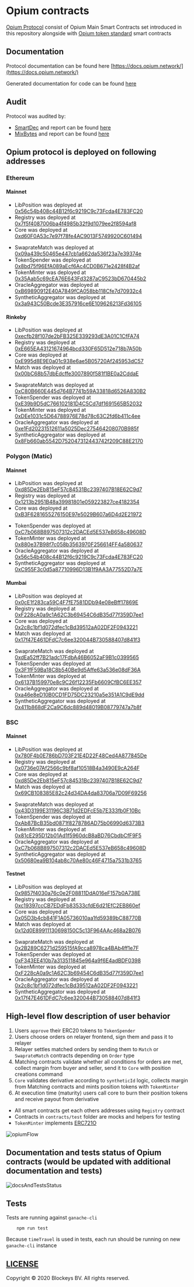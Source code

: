# Opium contracts

[Opium Protocol](https://opium.network) consist of Opium Main Smart Contracts set introduced in this repository alongside with [Opium token standard](https://github.com/OpiumProtocol/erc721o) smart contracts

## Documentation

Protocol documentation can be found here [https://docs.opium.network/](https://docs.opium.network/)

Generated documentation for code can be found [here](./docs/index.md)

## Audit

Protocol was audited by:
 - [SmartDec](https://smartdec.net/) and report can be found [here](./docs/audit/OpiumSmartDecSmartContractAudit.pdf)
 - [MixBytes](https://mixbytes.io/) and report can be found [here](./docs/audit/OpiumNetworkProtocolAuditMixBytes.pdf)

## Opium protocol is deployed on following addresses

### Ethereum
#### Mainnet
- LibPosition was deployed at [0x56c54b408c44B12f6c9219C9c73Fcda4E783FC20](https://etherscan.io/address/0x56c54b408c44B12f6c9219C9c73Fcda4E783FC20)
- Registry was deployed at [0x7f5f4087006ba4f4985b32f9d1079ee2f8594af8](https://etherscan.io/address/0x7f5f4087006ba4f4985b32f9d1079ee2f8594af8)
- Core was deployed at [0xd60F0A53c7e97f78fe4AC9013F5749920C601494](https://etherscan.io/address/0xd60F0A53c7e97f78fe4AC9013F5749920C601494)
<!-- - Match was deployed at [0x5209772c60a51425b304d74fe4551184044d5dfa](https://etherscan.io/address/0x5209772c60a51425b304d74fe4551184044d5dfa) -->
<!-- - MatchPool was deployed at [0xECc45D06fD4C23F9958a74F254507016b1dfC329](https://etherscan.io/address/0xECc45D06fD4C23F9958a74F254507016b1dfC329) -->
- SwaprateMatch was deployed at [0x09a439c50465e447cb1a662da536f23a7e39374e](https://etherscan.io/address/0x09a439c50465e447cb1a662da536f23a7e39374e)
- TokenSpender was deployed at [0x8bd75f96EfA089aEcf6Ac4CD0B671e2428f4B2af](https://etherscan.io/address/0x8bd75f96EfA089aEcf6Ac4CD0B671e2428f4B2af)
- TokenMinter was deployed at [0x35Aab5c69cEA76E643Fd3287aC9523bD670445b2](https://etherscan.io/address/0x35Aab5c69cEA76E643Fd3287aC9523bD670445b2)
- OracleAggregator was deployed at [0xB69890912E40A7849fCA058bb118Cfe7d70932c4](https://etherscan.io/address/0xB69890912E40A7849fCA058bb118Cfe7d70932c4)
- SyntheticAggregator was deployed at [0x3a943C50Bcde3E357916ce6E109626213Fd36105](https://etherscan.io/address/0x3a943C50Bcde3E357916ce6E109626213Fd36105)

#### Rinkeby
- LibPosition was deployed at [0xecfb28f107de2bFB325E339293dE3A01C1CfFA74](https://rinkeby.etherscan.io/address/0xecfb28f107de2bFB325E339293dE3A01C1CfFA74)
- Registry was deployed at [0xE665EA43121674964bcd330F65D512e718b7A50b](https://rinkeby.etherscan.io/address/0xE665EA43121674964bcd330F65D512e718b7A50b)
- Core was deployed at [0xE995d8E9E0a01c938e6ae5B05720Af245953dC57](https://rinkeby.etherscan.io/address/0xE995d8E9E0a01c938e6ae5B05720Af245953dC57)
- Match was deployed at [0x00bC68b57dbEdcffe3007890f581f1BE0a2CddaE](https://rinkeby.etherscan.io/address/0x00bC68b57dbEdcffe3007890f581f1BE0a2CddaE)
<!-- - MatchPool was deployed at [0x30426CcfAcD4Ac7d552Cd0EAAaE1c0A80056aaa4](https://rinkeby.etherscan.io/address/0x30426CcfAcD4Ac7d552Cd0EAAaE1c0A80056aaa4) -->
- SwaprateMatch was deployed at [0xC80B660E445d764B7741b59A33818d6526A830B2](https://rinkeby.etherscan.io/address/0xC80B660E445d764B7741b59A33818d6526A830B2)
- TokenSpender was deployed at [0xE39b9D5dC766102181D4C5Cd7df1691565B52032](https://rinkeby.etherscan.io/address/0xE39b9D5dC766102181D4C5Cd7df1691565B52032)
- TokenMinter was deployed at [0xDEe1031c5D64788976E78d78c63C2fd6b411c4ee](https://rinkeby.etherscan.io/address/0xDEe1031c5D64788976E78d78c63C2fd6b411c4ee)
- OracleAggregator was deployed at [0xe1Fd20231512611a5025Dec275464208070B985f](https://rinkeby.etherscan.io/address/0xe1Fd20231512611a5025Dec275464208070B985f)
- SyntheticAggregator was deployed at [0x8Fb660ab5542D752047312443742f209C88E2170](https://rinkeby.etherscan.io/address/0x8Fb660ab5542D752047312443742f209C88E2170)

### Polygon (Matic)

#### Mainnet
- LibPosition was deployed at [0xd85De2Eb815eF57c84531Bc2397407B18E62C9d7](https://explorer-mainnet.maticvigil.com/address/0xd85De2Eb815eF57c84531Bc2397407B18E62C9d7)
- Registry was deployed at [0x1213b2951B48a39981801e059223827ce4182354](https://explorer-mainnet.maticvigil.com/address/0x1213b2951B48a39981801e059223827ce4182354)
- Core was deployed at [0xB3F6281655276150E97e5029B607a6D4d2E21972](https://explorer-mainnet.maticvigil.com/address/0xB3F6281655276150E97e5029B607a6D4d2E21972)
<!-- - Match was deployed at [0x43D3199E31196C3B71d2EDFcE5b7E333fb0F10Bc](https://explorer-mainnet.maticvigil.com/address/0x43D3199E31196C3B71d2EDFcE5b7E333fb0F10Bc) -->
<!-- - MatchPool was deployed at [0xAb87BcB35bd0871f8278786AD75b06990d6373B3](https://explorer-mainnet.maticvigil.com/address/0xAb87BcB35bd0871f8278786AD75b06990d6373B3) -->
<!-- - SwaprateMatch was deployed at [0x81cE295D12b01Ad1f5960dcB8aBD76CbdbCfF9F5](https://explorer-mainnet.maticvigil.com/address/0x81cE295D12b01Ad1f5960dcB8aBD76CbdbCfF9F5) -->
- TokenSpender was deployed at [0xC7b068B897507312c2DACEd5E537eB658c49608D](https://explorer-mainnet.maticvigil.com/address/0xC7b068B897507312c2DACEd5E537eB658c49608D)
- TokenMinter was deployed at [0x880e37B98f7c058b3563970F256614FF4a580637](https://explorer-mainnet.maticvigil.com/address/0x880e37B98f7c058b3563970F256614FF4a580637)
- OracleAggregator was deployed at [0x56c54b408c44B12f6c9219C9c73Fcda4E783FC20](https://explorer-mainnet.maticvigil.com/address/0x56c54b408c44B12f6c9219C9c73Fcda4E783FC20)
- SyntheticAggregator was deployed at [0xC955F3c0d5a87710996D13B1f9AA3A77552D7a7E](https://explorer-mainnet.maticvigil.com/address/0xC955F3c0d5a87710996D13B1f9AA3A77552D7a7E)

#### Mumbai
- LibPosition was deployed at [0x0cE1f283ca59C4F7fE7581DDb94e08eBff17869E](https://explorer-mumbai.maticvigil.com/address/0x0cE1f283ca59C4F7fE7581DDb94e08eBff17869E)
- Registry was deployed at [0xF228cA0a9c1A62C3b69454C6dB35d77f359D7ee1](https://explorer-mumbai.maticvigil.com/address/0xF228cA0a9c1A62C3b69454C6dB35d77f359D7ee1)
- Core was deployed at [0x2c8c1bf1d072dfec1cBd39512aA02DF2F0943221](https://explorer-mumbai.maticvigil.com/address/0x2c8c1bf1d072dfec1cBd39512aA02DF2F0943221)
- Match was deployed at [0x17f47E461DFdC7c6ee320044B730588407d841f3](https://explorer-mumbai.maticvigil.com/address/0x17f47E461DFdC7c6ee320044B730588407d841f3)
<!-- - MatchPool was deployed at [0x57de08522BD414563E3E75068aF715FCb37089b4](https://explorer-mumbai.maticvigil.com/address/0x57de08522BD414563E3E75068aF715FCb37089b4) -->
- SwaprateMatch was deployed at [0xdEa52ff7B21adc17FdbA46B6052aF9B1c0399565](https://explorer-mumbai.maticvigil.com/address/0xdEa52ff7B21adc17FdbA46B6052aF9B1c0399565)
- TokenSpender was deployed at [0x3F1fF59Ba18C8b540Be9d5Affe63a536e08dF36A](https://explorer-mumbai.maticvigil.com/address/0x3F1fF59Ba18C8b540Be9d5Affe63a536e08dF36A)
- TokenMinter was deployed at [0x6137B159970e8c9C26f12235Fb6609CfBC6EE357](https://explorer-mumbai.maticvigil.com/address/0x6137B159970e8c9C26f12235Fb6609CfBC6EE357)
- OracleAggregator was deployed at [0xa46e8eD10B0CD1FD75DC23210a5e351A1C9dE9dd](https://explorer-mumbai.maticvigil.com/address/0xa46e8eD10B0CD1FD75DC23210a5e351A1C9dE9dd)
- SyntheticAggregator was deployed at [0x411b868dF2Ca9C6dc889d48019B08779747a7b8f](https://explorer-mumbai.maticvigil.com/address/0x411b868dF2Ca9C6dc889d48019B08779747a7b8f)

### BSC

#### Mainnet
- LibPosition was deployed at [0x780F4b0E786bD703F21E4D22F48Ced4A877845De](https://bscscan.com/address/0x780F4b0E786bD703F21E4D22F48Ced4A877845De)
- Registry was deployed at [0x0736e07Af2566c9bf8af10518B4a3490E9cA264F](https://bscscan.com/address/0x0736e07Af2566c9bf8af10518B4a3490E9cA264F)
- Core was deployed at [0xd85De2Eb815eF57c84531Bc2397407B18E62C9d7](https://bscscan.com/address/0xd85De2Eb815eF57c84531Bc2397407B18E62C9d7)
- Match was deployed at [0x69CB108385E82c24d34DA4da83706a7D09F69256](https://bscscan.com/address/0x69CB108385E82c24d34DA4da83706a7D09F69256)
<!-- - MatchPool was deployed at [0x461e820956223cf008051Ce8506f01583A09e006](https://bscscan.com/address/0x461e820956223cf008051Ce8506f01583A09e006) -->
- SwaprateMatch was deployed at [0x43D3199E31196C3B71d2EDFcE5b7E333fb0F10Bc](https://bscscan.com/address/0x43D3199E31196C3B71d2EDFcE5b7E333fb0F10Bc)
- TokenSpender was deployed at [0xAb87BcB35bd0871f8278786AD75b06990d6373B3](https://bscscan.com/address/0xAb87BcB35bd0871f8278786AD75b06990d6373B3)
- TokenMinter was deployed at [0x81cE295D12b01Ad1f5960dcB8aBD76CbdbCfF9F5](https://bscscan.com/address/0x81cE295D12b01Ad1f5960dcB8aBD76CbdbCfF9F5)
- OracleAggregator was deployed at [0xC7b068B897507312c2DACEd5E537eB658c49608D](https://bscscan.com/address/0xC7b068B897507312c2DACEd5E537eB658c49608D)
- SyntheticAggregator was deployed at [0x50680ea9B104ab8c70Ae80c46F4715a7531b3765](https://bscscan.com/address/0x50680ea9B104ab8c70Ae80c46F4715a7531b3765)

#### Testnet
- LibPosition was deployed at [0x9857f4030a76c0e2F08811DdA016eF157b0A738E](https://testnet.bscscan.com/address/0x9857f4030a76c0e2F08811DdA016eF157b0A738E)
- Registry was deployed at [0xc19397ccCB7EDdFb83533cfdE6d21EfC2EB860ef](https://testnet.bscscan.com/address/0xc19397ccCB7EDdFb83533cfdE6d21EfC2EB860ef)
- Core was deployed at [0x05D3b4cb841F1A05736010aa1fd59389bC88770B](https://testnet.bscscan.com/address/0x05D3b4cb841F1A05736010aa1fd59389bC88770B)
- Match was deployed at [0x12d0E89911130698150C5c13F964AAc468a2B076](https://testnet.bscscan.com/address/0x12d0E89911130698150C5c13F964AAc468a2B076)
<!-- - MatchPool was deployed at [0xf78249b2D762C86C9699ff9BA74C5dbf9b4c168a](https://testnet.bscscan.com/address/0xf78249b2D762C86C9699ff9BA74C5dbf9b4c168a) -->
- SwaprateMatch was deployed at [0x2B289C6271d259515fA9cca8978ca4BAb4ff1e7F](https://testnet.bscscan.com/address/0x2B289C6271d259515fA9cca8978ca4BAb4ff1e7F)
- TokenSpender was deployed at [0xF343EE410b7a313511845e964a9f6E4adBDF0398](https://testnet.bscscan.com/address/0xF343EE410b7a313511845e964a9f6E4adBDF0398)
- TokenMinter was deployed at [0xF228cA0a9c1A62C3b69454C6dB35d77f359D7ee1](https://testnet.bscscan.com/address/0xF228cA0a9c1A62C3b69454C6dB35d77f359D7ee1)
- OracleAggregator was deployed at [0x2c8c1bf1d072dfec1cBd39512aA02DF2F0943221](https://testnet.bscscan.com/address/0x2c8c1bf1d072dfec1cBd39512aA02DF2F0943221)
- SyntheticAggregator was deployed at [0x17f47E461DFdC7c6ee320044B730588407d841f3](https://testnet.bscscan.com/address/0x17f47E461DFdC7c6ee320044B730588407d841f3)

## High-level flow description of user behavior

1. Users `approve` their ERC20 tokens to `TokenSpender`
2. Users choose orders on relayer frontend, sign them and pass it to relayer
3. Relayer settles matched orders by sending them to `Match` or `SwaprateMatch` contracts depending on `Order` type
4. Matching contracts validate whether all conditions for orders are met, collect margin from buyer and seller, send it to `Core` with position creations command
5. `Core` validates derivative according to `syntheticId` logic, collects margin from Matching contracts and mints position tokens with `TokenMinter`
6. At execution time (maturity) users call core to burn their position tokens and receive payout from derivative

- All smart contracts get each others addresses using `Registry` contract
- Contracts in `contracts/test` folder are mocks and helpers for testing
- `TokenMinter` implements [ERC721O](https://github.com/OpiumProtocol/erc721o)

![opiumFlow](./docs/images/opiumFlow.jpg)

## Documentation and tests status of Opium contracts (would be updated with additional documentation and tests)
![docsAndTestsStatus](./docs/images/docsAndTestsStatus.jpg)

## Tests

Tests are running against `ganache-cli`

```
    npm run test
```

Because `timeTravel` is used in tests, each run should be running on new `ganache-cli` instance

## [LICENSE](./LICENSE.md)

Copyright © 2020 Blockeys BV. All rights reserved.
